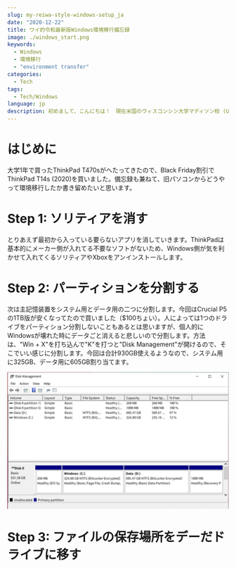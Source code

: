 ```yaml
---
slug: my-reiwa-style-windows-setup_ja
date: "2020-12-22"
title: ワイ的令和最新版Windows環境移行備忘録
image: ./windows_start.png
keywords:
  - Windows
  - 環境移行
  - "environment transfer"
categories:
  - Tech
tags:
  - Tech/Windows
language: jp
description: 初めまして、こんにちは！　現在米国のウィスコンシン大学マディソン校 (University of Wisconsin-Madison) 工学部 4 年の湯淺幹久です。このブログでは、大学での研究活動を中心に、その他諸々の情報発信をしていけたらと思います!
---
```


# はじめに

大学1年で買ったThinkPad T470sがへたってきたので、Black Friday割引でThinkPad T14s (2020)を買いました。備忘録も兼ねて、旧パソコンからどうやって環境移行したか書き留めたいと思います。

# Step 1: ソリティアを消す

とりあえず最初から入っている要らないアプリを消していきます。ThinkPadは基本的にメーカー側が入れてる不要なソフトがないため、Windows側が気を利かせて入れてくるソリティアやXboxをアンインストールします。

# Step 2: パーティションを分割する

次は主記憶装置をシステム用とデータ用の二つに分割します。今回はCrucial P5の1TB版が安くなってたので買いました（$100ちょい）。人によっては1つのドライブをパーティション分割しないこともあるとは思いますが、個人的にWindowsが壊れた時にデータごと消えると悲しいので分割します。方法は、"Win + X"を打ち込んで"K"を打つと"Disk Management"が開けるので、そこでいい感じに分割します。今回は合計930GB使えるようなので、システム用に325GB、データ用に605GB割り当てます。

![Disk Management](./disk_management.png)

# Step 3: ファイルの保存場所をデーだドライブに移す